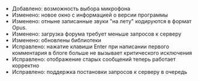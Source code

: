 - Добавлено: возможность выбора микрофона
- Изменено: новое окно с информацией о версии программы
- Изменено: отныне записанные звуки "на лету" кодируются в формат Opus.
- Изменено: загрузка форума требует меньше запросов к серверу
- Изменено: обновлены библиотеки
- Исправлено: нажатие клавиши Enter при написании первого комментария в блоге больше не вызывает критического исключения
- Исправлено: отображение старых сообщений теперь работает корректно
- Исправлено: поддержка постановки запросов к серверу в очередь